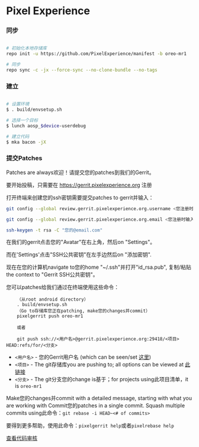 # Pixel Experience #

### 同步 ###

```bash

# 初始化本地存储库
repo init -u https://github.com/PixelExperience/manifest -b oreo-mr1

# 同步
repo sync -c -jx --force-sync --no-clone-bundle --no-tags
```

### 建立 ###

```bash

# 设置环境
$ . build/envsetup.sh

# 选择一个目标
$ lunch aosp_$device-userdebug

# 建立代码
$ mka bacon -jX
```

### 提交Patches ###

Patches are always欢迎！请提交您的patches到我们的Gerrit。

要开始投稿，只需要在 https://gerrit.pixelexperience.org 注册

打开终端来创建您的ssh密钥需要提交patches to gerrit并输入：

```bash
git config --global review.gerrit.pixelexperience.org.username <您注册时输入的用户名>

git config --global review.gerrit.pixelexperience.org.email <您注册时输入的邮箱>

ssh-keygen -t rsa -C "您的@email.com"
```

在我们的gerrit点击您的"Avatar"在右上角，然后on "Settings"。

而在'Settings'点击"SSH公共密钥"在左手边然后on "添加密钥".

现在在您的计算机navigate to您的home "~/.ssh"并打开"id_rsa.pub", 复制/粘贴the context to "Gerrit SSH公共密钥"。

您可以patches给我们通过在终端使用这些命令：

```
    （从root android directory）
    . build/envsetup.sh
    （Go to存储库您正在patching, make您的changes并commit）
    pixelgerrit push oreo-mr1

    或者

    git push ssh://<用户名>@gerrit.pixelexperience.org:29418/<项目> HEAD:refs/for/<分支>
```

* `<用户名>` - 您的Gerrit用户名 (which can be seen/set [这里](https://gerrit.pixelexperience.org/#/settings/))
* `<项目>` - The git存储库you are pushing to; all options can be viewed at [此链接](https://gerrit.pixelexperience.org/#/admin/projects/)
* `<分支>` - The git分支您的change is基于；for projects using此项目清单，it is `oreo-mr1`

Make您的changes并commit with a detailed message, starting with what you are working with
Commit您的patches in a single commit. Squash multiple commits using此命令：`git rebase -i HEAD~<# of commits>`

要得到更多帮助，使用此命令：`pixelgerrit help`或者`pixelrebase help`

[查看代码审核](https://gerrit.pixelexperience.org/)
